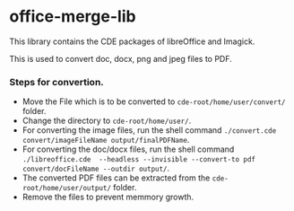 # office-merge-lib
This library contains the CDE packages of libreOffice and Imagick.

This is used to convert doc, docx, png and jpeg files to PDF.

### Steps for convertion.

* Move the File which is to be converted to `cde-root/home/user/convert/` folder.
* Change the directory to `cde-root/home/user/`.
* For converting the image files, run the shell command `./convert.cde convert/imageFileName output/finalPDFName`.
* For converting the doc/docx files, run the shell command `./libreoffice.cde  --headless --invisible --convert-to pdf convert/docFileName --outdir output/`.
* The converted PDF files can be extracted from the `cde-root/home/user/output/` folder.
* Remove the files to prevent memmory growth.
